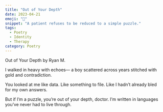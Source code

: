 ```yaml
---
title: "Out of Your Depth"
date: 2023-04-21
emoji: "🌊"
snippet: "A patient refuses to be reduced to a simple puzzle."
tags:
  - Poetry
  - Identity
  - Therapy
category: Poetry
---
```

Out of Your Depth
by Ryan M.

I walked in heavy with echoes—
a boy scattered across years
stitched with gold and contradiction.

You looked at me like data.
Like something to file.
Like I hadn’t already bled for my own answers.

But if I’m a puzzle,
you’re out of your depth, doctor.
I’m written in languages
you’ve never had to live through.

